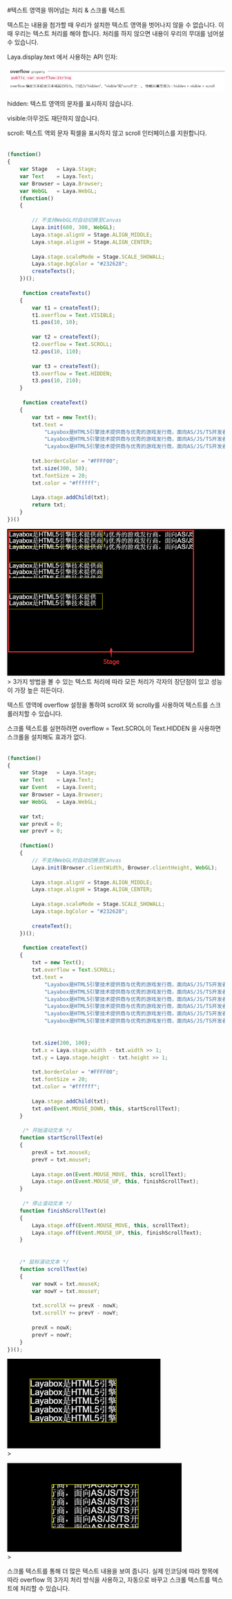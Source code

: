 #텍스트 영역을 뛰어넘는 처리 & 스크롤 텍스트

텍스트는 내용을 첨가할 때 우리가 설치한 텍스트 영역을 벗어나지 않을 수 없습니다. 이때 우리는 텍스트 처리를 해야 합니다. 처리를 하지 않으면 내용이 우리의 무대를 넘어설 수 있습니다.

Laya.display.text 에서 사용하는 API 인자:

![1](img/1.png)</br>


hidden: 텍스트 영역의 문자를 표시하지 않습니다.

visible:아무것도 재단하지 않습니다.

scroll: 텍스트 역외 문자 픽셀을 표시하지 않고 scroll 인터페이스를 지원합니다.


```javascript

(function()
{
    var Stage   = Laya.Stage;
    var Text    = Laya.Text;
    var Browser = Laya.Browser;
    var WebGL   = Laya.WebGL;
    (function()
    {

        // 不支持WebGL时自动切换至Canvas
        Laya.init(600, 300, WebGL);
        Laya.stage.alignV = Stage.ALIGN_MIDDLE;
        Laya.stage.alignH = Stage.ALIGN_CENTER;

        Laya.stage.scaleMode = Stage.SCALE_SHOWALL;
        Laya.stage.bgColor = "#232628";
        createTexts();
    })();

     function createTexts()
    {
        var t1 = createText();
        t1.overflow = Text.VISIBLE;
        t1.pos(10, 10);

        var t2 = createText();
        t2.overflow = Text.SCROLL;
        t2.pos(10, 110);

        var t3 = createText();
        t3.overflow = Text.HIDDEN;
        t3.pos(10, 210);
    }

     function createText()
    {
        var txt = new Text();
        txt.text =
            "Layabox是HTML5引擎技术提供商与优秀的游戏发行商，面向AS/JS/TS开发者提供HTML5开发技术方案！\n" +
            "Layabox是HTML5引擎技术提供商与优秀的游戏发行商，面向AS/JS/TS开发者提供HTML5开发技术方案！\n" +
            "Layabox是HTML5引擎技术提供商与优秀的游戏发行商，面向AS/JS/TS开发者提供HTML5开发技术方案！";

        txt.borderColor = "#FFFF00";
        txt.size(300, 50);
        txt.fontSize = 20;
        txt.color = "#ffffff";

        Laya.stage.addChild(txt);
        return txt;
    }
})()
```


![2](img/2.png)</br>>
3가지 방법을 볼 수 있는 텍스트 처리에 따라 모든 처리가 각자의 장단점이 있고 성능이 가장 높은 히든이다.

텍스트 영역에 overflow 설정을 통하여 scrollX 와 scrolly를 사용하여 텍스트를 스크롤러치할 수 있습니다.

스크롤 텍스트를 실현하려면 overflow = Text.SCROL이 Text.HIDDEN 을 사용하면 스크롤을 설치해도 효과가 없다.


```javascript

(function()
{
    var Stage   = Laya.Stage;
    var Text    = Laya.Text;
    var Event   = Laya.Event;
    var Browser = Laya.Browser;
    var WebGL   = Laya.WebGL;

    var txt;
    var prevX = 0;
    var prevY = 0;

    (function()
    {
        // 不支持WebGL时自动切换至Canvas
        Laya.init(Browser.clientWidth, Browser.clientHeight, WebGL);

        Laya.stage.alignV = Stage.ALIGN_MIDDLE;
        Laya.stage.alignH = Stage.ALIGN_CENTER;

        Laya.stage.scaleMode = Stage.SCALE_SHOWALL;
        Laya.stage.bgColor = "#232628";

        createText();
    })();

     function createText()
    {
        txt = new Text();
        txt.overflow = Text.SCROLL;
        txt.text =
            "Layabox是HTML5引擎技术提供商与优秀的游戏发行商，面向AS/JS/TS开发者提供HTML5开发技术方案！\n" +
            "Layabox是HTML5引擎技术提供商与优秀的游戏发行商，面向AS/JS/TS开发者提供HTML5开发技术方案！\n" +
            "Layabox是HTML5引擎技术提供商与优秀的游戏发行商，面向AS/JS/TS开发者提供HTML5开发技术方案！\n" +
            "Layabox是HTML5引擎技术提供商与优秀的游戏发行商，面向AS/JS/TS开发者提供HTML5开发技术方案！\n" +
            "Layabox是HTML5引擎技术提供商与优秀的游戏发行商，面向AS/JS/TS开发者提供HTML5开发技术方案！\n" +
            "Layabox是HTML5引擎技术提供商与优秀的游戏发行商，面向AS/JS/TS开发者提供HTML5开发技术方案！";

 
        txt.size(200, 100);
        txt.x = Laya.stage.width - txt.width >> 1;
        txt.y = Laya.stage.height - txt.height >> 1;

        txt.borderColor = "#FFFF00";
        txt.fontSize = 20;
        txt.color = "#ffffff";

        Laya.stage.addChild(txt);
        txt.on(Event.MOUSE_DOWN, this, startScrollText);
    }

     /* 开始滚动文本 */
    function startScrollText(e)
    {
        prevX = txt.mouseX;
        prevY = txt.mouseY;

        Laya.stage.on(Event.MOUSE_MOVE, this, scrollText);
        Laya.stage.on(Event.MOUSE_UP, this, finishScrollText);
    }

     /* 停止滚动文本 */
    function finishScrollText(e)
    {
        Laya.stage.off(Event.MOUSE_MOVE, this, scrollText);
        Laya.stage.off(Event.MOUSE_UP, this, finishScrollText);
    }

 
    /* 鼠标滚动文本 */
    function scrollText(e)
    {
        var nowX = txt.mouseX;
        var nowY = txt.mouseY;

        txt.scrollX += prevX - nowX;
        txt.scrollY += prevY - nowY;

        prevX = nowX;
        prevY = nowY;
    }
})();
```


![3](img/3.png)</br>>

![4](img/4.png)</br>>

스크롤 텍스트를 통해 더 많은 텍스트 내용을 보여 줍니다. 실제 인코딩에 따라 항목에 따라 overflow 의 3가지 처리 방식을 사용하고, 자동으로 바꾸고 스크롤 텍스트를 텍스트에 처리할 수 있습니다.